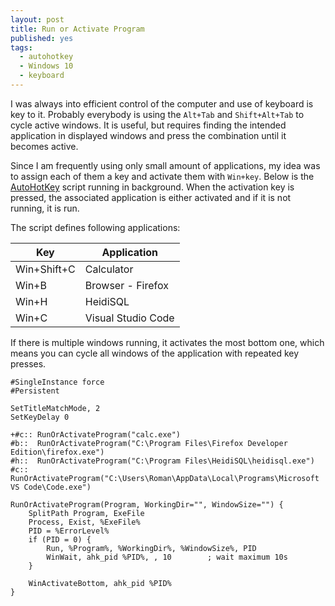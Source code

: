 ```yaml
---
layout: post
title: Run or Activate Program
published: yes
tags:
  - autohotkey
  - Windows 10
  - keyboard
---
```

I was always into efficient control of the computer and use of keyboard is key to it. Probably everybody is using the `Alt+Tab` and `Shift+Alt+Tab` to cycle active windows. It is useful, but requires finding the intended application in displayed windows and press the combination until it becomes active.

Since I am frequently using only small amount of applications, my idea was to assign each of them a key and activate them with `Win+key`. Below is the [AutoHotKey][1] script running in background. When the activation key is pressed, the associated application is either activated and if it is not running, it is run.

The script defines following applications:

| Key         | Application        |
| ----------- | ------------------ |
| Win+Shift+C | Calculator         |
| Win+B       | Browser - Firefox  |
| Win+H       | HeidiSQL           |
| Win+C       | Visual Studio Code |

If there is multiple windows running, it activates the most bottom one, which means you can cycle all windows of the application with repeated key presses.

```
#SingleInstance force
#Persistent

SetTitleMatchMode, 2
SetKeyDelay 0

+#c:: RunOrActivateProgram("calc.exe")
#b::  RunOrActivateProgram("C:\Program Files\Firefox Developer Edition\firefox.exe")
#h::  RunOrActivateProgram("C:\Program Files\HeidiSQL\heidisql.exe")
#c::  RunOrActivateProgram("C:\Users\Roman\AppData\Local\Programs\Microsoft VS Code\Code.exe")

RunOrActivateProgram(Program, WorkingDir="", WindowSize="") {
    SplitPath Program, ExeFile
    Process, Exist, %ExeFile%
    PID = %ErrorLevel%
    if (PID = 0) {
        Run, %Program%, %WorkingDir%, %WindowSize%, PID
        WinWait, ahk_pid %PID%, , 10        ; wait maximum 10s
    }

    WinActivateBottom, ahk_pid %PID%
}
```

[1]: https://www.autohotkey.com/

